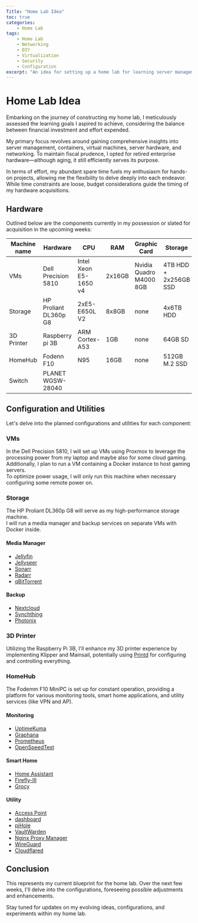 ```yaml
---
Title: "Home Lab Idea"
toc: true
categories:
    - Home Lab
tags:
    - Home Lab
    - Networking
    - DIY
    - Virtualization
    - Security
    - Configuration
excerpt: "An idea for setting up a home lab for learning server management, networking, and more."
---
```


# Home Lab Idea

Embarking on the journey of constructing my home lab, I meticulously assessed the learning goals I aspired to achieve, considering the balance between financial investment and effort expended.  

My primary focus revolves around gaining comprehensive insights into server management, containers, virtual machines, server hardware, and networking. To maintain fiscal prudence, I opted for retired enterprise hardware—although aging, it still efficiently serves its purpose.  

In terms of effort, my abundant spare time fuels my enthusiasm for hands-on projects, allowing me the flexibility to delve deeply into each endeavor. While time constraints are loose, budget considerations guide the timing of my hardware acquisitions.  

## Hardware

Outlined below are the components currently in my possession or slated for acquisition in the upcoming weeks:  

Machine name | Hardware | CPU | RAM | Graphic Card | Storage
---|---|---|---|---|---
VMs | Dell Precision 5810 | Intel Xeon E5-1650 v4 | 2x16GB | Nvidia Quadro M4000 8GB | 4TB HDD + 2x256GB SSD
Storage | HP Proliant DL360p G8 | 2xE5-E650L V2 | 8x8GB | none | 4x6TB HDD
3D Printer | Raspberry pi 3B | ARM Cortex-A53 | 1GB | none | 64GB SD
HomeHub | Fodenn F10 | N95 | 16GB | none | 512GB M.2 SSD
Switch | PLANET WGSW-28040 | | | |

## Configuration and Utilities

Let's delve into the planned configurations and utilities for each component:

### VMs

In the Dell Precision 5810, I will set up VMs using Proxmox to leverage the processing power from my laptop and maybe also for some cloud gaming.  
Additionally, I plan to run a VM containing a Docker instance to host gaming servers.  
To optimize power usage, I will only run this machine when necessary configuring some remote power on.  

### Storage

The HP Proliant DL360p G8 will serve as my high-performance storage machine.  
I will run a media manager and backup services on separate VMs with Docker inside.  

#### Media Manager

- [Jellyfin](https://jellyfin.org/)
- [Jellyseer](https://github.com/Fallenbagel/jellyseerr)
- [Sonarr](https://sonarr.tv/)
- [Radarr](https://radarr.video/)
- [qBitTorrent](https://www.qbittorrent.org/)

#### Backup

- [Nextcloud](https://nextcloud.com/)
- [Synchthing](https://syncthing.net/)
- [Photonix](https://photonix.org/)

### 3D Printer

Utilizing the Raspberry Pi 3B, I'll enhance my 3D printer experience by implementing Klipper and Mainsail, potentially using [Printd](https://github.com/mkuf/prind) for configuring and controlling everything.

### HomeHub

The Fodemm F10 MiniPC is set up for constant operation, providing a platform for various monitoring tools, smart home applications, and utility services (like VPN and AP).

#### Monitoring

- [UptimeKuma](https://uptime.kuma.pet/)
- [Graphana](https://grafana.com/)
- [Prometheus](https://prometheus.io/)
- [OpenSpeedTest](https://github.com/openspeedtest/Docker-Image)

#### Smart Home

- [Home Assistant](https://www.home-assistant.io/)
- [Firefly-III](https://www.firefly-iii.org/)
- [Grocy](https://github.com/grocy/grocy)

#### Utility

- [Access Point](https://github.com/lakinduakash/linux-wifi-hotspot)
- [dashboard](https://github.com/gethomepage/homepage)
- [piHole](https://pi-hole.net/)
- [VaultWarden](https://github.com/dani-garcia/vaultwarden)
- [Nginx Proxy Manager](https://nginxproxymanager.com/)
- [WireGuard](https://www.wireguard.com/)
- [Cloudflared](https://hub.docker.com/r/cloudflare/cloudflared)

## Conclusion

This represents my current blueprint for the home lab. Over the next few weeks, I'll delve into the configurations, foreseeing possible adjustments and enhancements.

Stay tuned for updates on my evolving ideas, configurations, and experiments within my home lab.
